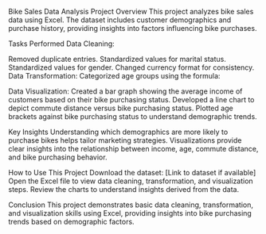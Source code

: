 Bike Sales Data Analysis Project
Overview
This project analyzes bike sales data using Excel. The dataset includes customer demographics and purchase history, providing insights into factors influencing bike purchases.

Tasks Performed
Data Cleaning:

Removed duplicate entries.
Standardized values for marital status.
Standardized values for gender.
Changed currency format for consistency.
Data Transformation:
Categorized age groups using the formula:

Data Visualization:
Created a bar graph showing the average income of customers based on their bike purchasing status.
Developed a line chart to depict commute distance versus bike purchasing status.
Plotted age brackets against bike purchasing status to understand demographic trends.

Key Insights
Understanding which demographics are more likely to purchase bikes helps tailor marketing strategies.
Visualizations provide clear insights into the relationship between income, age, commute distance, and bike purchasing behavior.

How to Use This Project
Download the dataset: [Link to dataset if available]
Open the Excel file to view data cleaning, transformation, and visualization steps.
Review the charts to understand insights derived from the data.

Conclusion
This project demonstrates basic data cleaning, transformation, and visualization skills using Excel, providing insights into bike purchasing trends based on demographic factors.
